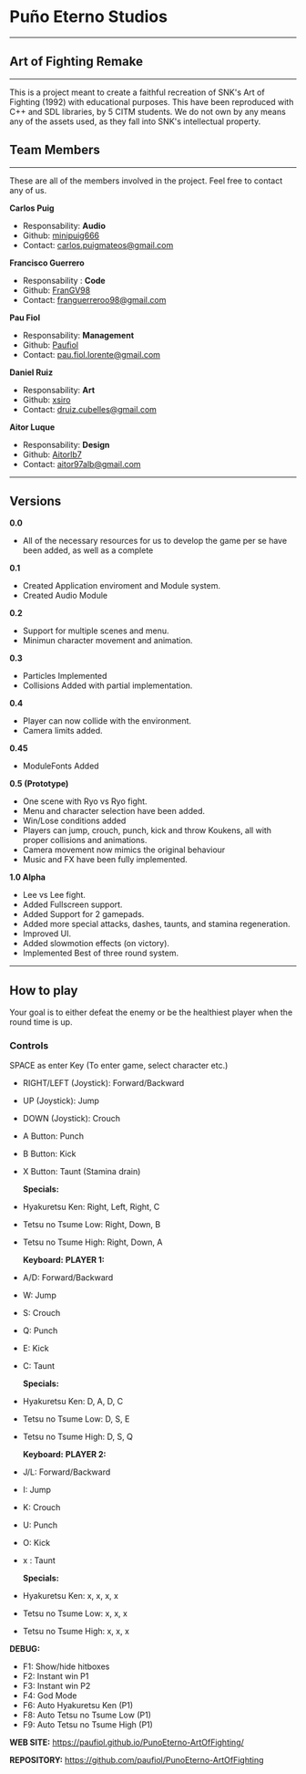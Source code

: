 ﻿# Puño Eterno Studios
---

## Art of Fighting Remake
---
This is a project meant to create a faithful recreation of SNK's Art of Fighting (1992) with educational purposes. This have been reproduced with C++ and SDL libraries, by 5 CITM students.
We do not own by any means any of the assets used, as they fall into SNK's intellectual property.


## Team Members
---
These are all of the members involved in the project. Feel free to contact any of us.

**Carlos Puig**
- Responsability: **Audio**
- Github: [minipuig666](https://github.com/minipuig666)
- Contact: carlos.puigmateos@gmail.com

**Francisco Guerrero**
- Responsability : **Code**
- Github: [FranGV98](https://github.com/FranGV98)
- Contact: franguerreroo98@gmail.com

**Pau Fiol** 
- Responsability: **Management**
- Github: [Paufiol](https://github.com/paufiol)
- Contact: pau.fiol.lorente@gmail.com

**Daniel Ruiz**
- Responsability: **Art** 
- Github: [xsiro](https://github.com/xsiro)
- Contact: druiz.cubelles@gmail.com

**Aitor Luque**
- Responsability: **Design**
- Github: [Aitorlb7](https://github.com/Aitorlb7)
- Contact: aitor97alb@gmail.com
---
## Versions 
**0.0** 
- All of the necessary resources for us to develop the game per se have been added, as well as a complete 

**0.1** 
- Created Application enviroment and Module system. 
- Created Audio Module

**0.2** 
- Support for multiple scenes and menu.
- Minimun character movement and animation.

**0.3** 
- Particles Implemented
- Collisions Added with partial implementation.

**0.4** 
- Player can now collide with the environment.
- Camera limits added.

**0.45**
- ModuleFonts Added

**0.5 (Prototype)** 
- One scene with Ryo vs Ryo fight.
- Menu and character selection have been added.
- Win/Lose conditions added
- Players can jump, crouch, punch, kick and throw Koukens,
  all with proper collisions and animations.
- Camera movement now mimics the original behaviour
- Music and FX have been fully implemented.
                
**1.0 Alpha**
- Lee vs Lee fight.
- Added Fullscreen support.
- Added Support for 2 gamepads.
- Added more special attacks, dashes, taunts, and stamina regeneration.
- Improved UI.
- Added slowmotion effects (on victory).
- Implemented Best of three round system.

---
## How to play
Your goal is to either defeat the enemy or be the healthiest player 
when the round time is up.

### Controls
SPACE as enter Key (To enter game, select character etc.)


	
- RIGHT/LEFT 	(Joystick): Forward/Backward
- UP		(Joystick): Jump
- DOWN		(Joystick): Crouch
- A Button: 		 Punch
- B Button: 		 Kick
- X Button:		 Taunt (Stamina drain)

	**Specials:**
 - Hyakuretsu Ken: 		Right, Left, Right, C
 - Tetsu no Tsume Low:  	Right, Down, B
 - Tetsu no Tsume High: 	Right, Down, A

	**Keyboard:**
**PLAYER 1:**	
- A/D: Forward/Backward
- W: Jump
- S: Crouch
- Q: Punch
- E: Kick
- C: Taunt

 	**Specials:**
 - Hyakuretsu Ken: 		D, A, D, C
 - Tetsu no Tsume Low:  	D, S, E
 - Tetsu no Tsume High: 	D, S, Q 
	
	**Keyboard:**
**PLAYER 2:**
- J/L: Forward/Backward
- I: Jump
- K: Crouch
- U: Punch
- O: Kick
- x : Taunt

	**Specials:**
 - Hyakuretsu Ken: 		x, x, x, x
 - Tetsu no Tsume Low:  	x, x, x
 - Tetsu no Tsume High: 	x, x, x 

**DEBUG:**
- F1: Show/hide hitboxes
- F2: Instant win P1
- F3: Instant win P2
- F4: God Mode
- F6: Auto Hyakuretsu Ken (P1)
- F8: Auto Tetsu no Tsume Low (P1)
- F9: Auto Tetsu no Tsume High (P1)

**WEB SITE:**
https://paufiol.github.io/PunoEterno-ArtOfFighting/

**REPOSITORY:**
https://github.com/paufiol/PunoEterno-ArtOfFighting
